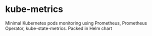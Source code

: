# kube-metrics
Minimal Kubernetes pods monitoring using Prometheus, Prometheus Operator, kube-state-metrics. Packed in Helm chart
